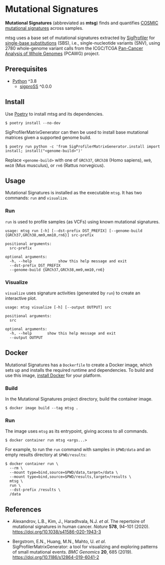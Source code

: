 # Mutational Signatures

**Mutational Signatures** (abbreviated as **mtsg**) finds and quantifies [COSMIC
mutational signatures] across samples.

mtsg uses a base set of mutational signatures extracted by [SigProfiler] for
[single-base substitutions] (SBS), i.e., single-nucleotide variants (SNV),
using 2780 whole-genome variant calls from the ICGC/TCGA [Pan-Cancer Analysis
of Whole Genomes] (PCAWG) project.

[COSMIC mutational signatures]: https://cancer.sanger.ac.uk/cosmic/signatures
[SigProfiler]: https://cancer.sanger.ac.uk/cosmic/signatures/sigprofiler.tt
[single-base substitutions]: https://cancer.sanger.ac.uk/cosmic/signatures/SBS/index.tt
[Pan-Cancer Analysis of Whole Genomes]: https://dcc.icgc.org/pcawg

## Prerequisites

  * [Python] ^3.8
    * [sigproSS] ^0.0.0

[Python]: https://www.python.org/
[sigproSS]: https://github.com/AlexandrovLab/SigProfilerSingleSample

## Install

Use [Poetry] to install mtsg and its dependencies.

```
$ poetry install --no-dev
```

SigProfilerMatrixGenerator can then be used to install base mutational
matrices given a supported genome build.

```
$ poetry run python -c 'from SigProfilerMatrixGenerator.install import install; install("<genome-build>")'
```

Replace `<genome-build>` with one of `GRCh37`, `GRCh38` (Homo sapiens),
`mm9`, `mm10` (Mus musculus), or `rn6` (Rattus norvegicus).

[Poetry]: http://python-poetry.org/

## Usage

Mutational Signatures is installed as the executable `mtsg`. It has two
commands: `run` and `visualize`.

### Run

`run` is used to profile samples (as VCFs) using known mutational signatures.

```
usage: mtsg run [-h] [--dst-prefix DST_PREFIX] [--genome-build {GRCh37,GRCh38,mm9,mm10,rn6}] src-prefix

positional arguments:
  src-prefix

optional arguments:
  -h, --help            show this help message and exit
  --dst-prefix DST_PREFIX
  --genome-build {GRCh37,GRCh38,mm9,mm10,rn6}
```

### Visualize

`visualize` uses signature activities (generated by `run`) to create an
interactive plot.

```
usage: mtsg visualize [-h] [--output OUTPUT] src

positional arguments:
  src

optional arguments:
  -h, --help       show this help message and exit
  --output OUTPUT
```

## Docker

Mutational Signatures has a `Dockerfile` to create a Docker image, which sets
up and installs the required runtime and dependencies. To build and use this
image, [install Docker](https://docs.docker.com/install) for your platform.

### Build

In the Mutational Signatures project directory, build the container image.

```
$ docker image build --tag mtsg .
```

### Run

The image uses `mtsg` as its entrypoint, giving access to all commands.

```
$ docker container run mtsg <args...>
```

For example, to run the `run` command with samples in `$PWD/data` and an empty
results directory at `$PWD/results`:

```
$ docker container run \
  --rm \
  --mount type=bind,source=$PWD/data,target=/data \
  --mount type=bind,source=$PWD/results,target=/results \
  mtsg \
  run \
  --dst-prefix /results \
  /data
```

## References

  * Alexandrov, L.B., Kim, J., Haradhvala, N.J. _et al_. The repertoire of
    mutational signatures in human cancer. _Nature_ **578**, 94–101 (2020).
    https://doi.org/10.1038/s41586-020-1943-3

  * Bergstrom, E.N., Huang, M.N., Mahto, U. _et al_.
    SigProfilerMatrixGenerator: a tool for visualizing and exploring patterns
    of small mutational events. _BMC Genomics_ **20**, 685 (2019).
    https://doi.org/10.1186/s12864-019-6041-2
